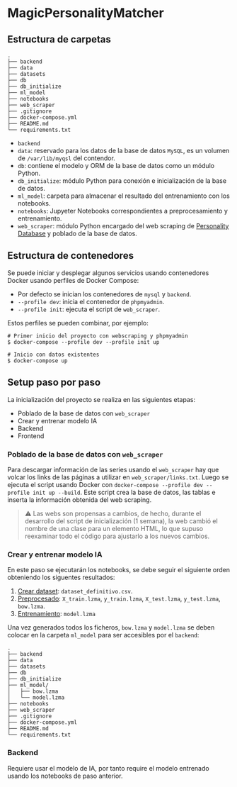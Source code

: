 # MagicPersonalityMatcher

## Estructura de carpetas

```
.
├── backend
├── data
├── datasets
├── db
├── db_initialize
├── ml_model
├── notebooks
├── web_scraper
├── .gitignore
├── docker-compose.yml
├── README.md
└── requirements.txt
```

- `backend`
- `data`: reservado para los datos de la base de datos `MySQL`, es un volumen de `/var/lib/myqsl` del contendor.
- `db`: contiene el modelo y ORM de la base de datos como un módulo Python.
- `db_initialize`: módulo Python para conexión e inicialización de la base de datos.
- `ml_model`: carpeta para almacenar el resultado del entrenamiento con los notebooks.
- `notebooks`: Jupyeter Notebooks correspondientes a preprocesamiento y entrenamiento.
- `web_scraper`: módulo Python encargado del web scraping de [Personality Database](https://www.personality-database.com) y poblado de la base de datos.

## Estructura de contenedores

Se puede iniciar y desplegar algunos servicios usando contenedores Docker usando perfiles de Docker Compose:

- Por defecto se inician los contenedores de `mysql` y `backend`.
- `--profile dev`: inicia el contenedor de `phpmyadmin`.
- `--profile init`: ejecuta el script de `web_scraper`.

Estos perfiles se pueden combinar, por ejemplo:
```shell
# Primer inicio del proyecto con webscraping y phpmyadmin
$ docker-compose --profile dev --profile init up

# Inicio con datos existentes
$ docker-compose up
```

## Setup paso por paso

La inicialización del proyecto se realiza en las siguientes etapas:
- Poblado de la base de datos con `web_scraper`
- Crear y entrenar modelo IA
- Backend
- Frontend

### Poblado de la base de datos con `web_scraper`

Para descargar información de las series usando el `web_scraper` hay que volcar los links de las páginas a utilizar en `web_scraper/links.txt`. Luego se ejecuta el script usando Docker con `docker-compose --profile dev --profile init up --build`. Este script crea la base de datos, las tablas e inserta la información obtenida del web scraping.

> ⚠️ Las webs son propensas a cambios, de hecho, durante el desarrollo del script de inicialización (1 semana), la web cambió el nombre de una clase para un elemento HTML, lo que supuso reexaminar todo el código para ajustarlo a los nuevos cambios.


### Crear y entrenar modelo IA

En este paso se ejecutarán los notebooks, se debe seguir el siguiente orden obteniendo los siguentes resultados:
1. [Crear dataset](notebooks/crear_dataset.ipynb): `dataset_definitivo.csv`.
2. [Preprocesado](notebooks/preprocesado.ipynb): `X_train.lzma`, `y_train.lzma`, `X_test.lzma`, `y_test.lzma`, `bow.lzma`.
3. [Entrenamiento](notebooks/entrenamiento.ipynb): `model.lzma`

Una vez generados todos los ficheros, `bow.lzma` y `model.lzma` se deben colocar en la carpeta `ml_model` para ser accesibles por el `backend`:
```
.
├── backend
├── data
├── datasets
├── db
├── db_initialize
├── ml_model/
│   ├── bow.lzma
│   └── model.lzma
├── notebooks
├── web_scraper
├── .gitignore
├── docker-compose.yml
├── README.md
└── requirements.txt
```

### Backend

Requiere usar el modelo de IA, por tanto require el modelo entrenado usando los notebooks de paso anterior.





